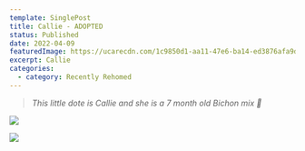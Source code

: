 ```yaml
---
template: SinglePost
title: Callie - ADOPTED
status: Published
date: 2022-04-09
featuredImage: https://ucarecdn.com/1c9850d1-aa11-47e6-ba14-ed3876afa9db/-/crop/720x667/0,113/-/preview/
excerpt: Callie
categories:
  - category: Recently Rehomed
---
```

> *This little dote is Callie and she is a 7 month old Bichon mix 🥰*

![](https://ucarecdn.com/8a872d6c-9195-455a-bc89-bd280731093e/)

![](https://ucarecdn.com/f3e4ecaa-0cce-4559-a6e9-2c689aa794ea/)